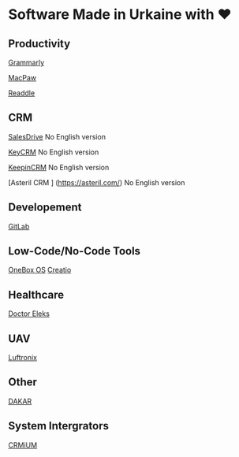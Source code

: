 # Software Made in Urkaine with ❤️

## Productivity
[Grammarly](https://www.grammarly.com/)

[MacPaw](https://macpaw.com/)

[Readdle](https://readdle.com/)

## CRM
[SalesDrive](https://salesdrive.com.ua/) No English version

[KeyCRM](https://keycrm.app/) No English version

[KeepinCRM](https://keepincrm.com/) No English version

[Asteril CRM ] (https://asteril.com/) No English version

[](https://www.creatio.com/)

## Developement
[GitLab](https://about.gitlab.com/)

## Low-Code/No-Code Tools
[OneBox OS](https://1b.app/en/)
[Creatio](https://www.creatio.com/)

## Healthcare
[Doctor Eleks](https://doctor.eleks.com/)

## UAV
[Luftronix](https://luftronix.com/)

## Other
[DAKAR](https://eleks.com/about-us/our-products/dakar-system/)

## System Intergrators
[CRMiUM](https://crmium.com/)
